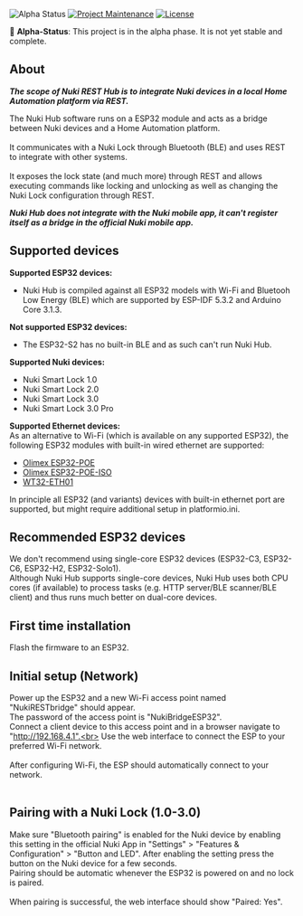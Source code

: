 ![Alpha Status](https://img.shields.io/badge/status-alpha-red)
[![Project Maintenance](https://img.shields.io/maintenance/yes/2024.svg)](https://github.com/CalDymos/nuki_RESTbridge 'GitHub Repository')
[![License](https://img.shields.io/github/license/CalDymos/nuki_RESTbridge.svg)](https://github.com/CalDymos/nuki_RESTbridge/blob/main/LICENSE 'License')


🚧 **Alpha-Status**: This project is in the alpha phase. It is not yet stable and complete.

## About

***The scope of Nuki REST Hub is to integrate Nuki devices in a local Home Automation platform via REST.***

The Nuki Hub software runs on a ESP32 module and acts as a bridge between Nuki devices and a Home Automation platform.<br>
<br>
It communicates with a Nuki Lock through Bluetooth (BLE) and uses REST to integrate with other systems.<br>
<br>
It exposes the lock state (and much more) through REST and allows executing commands like locking and unlocking as well as changing the Nuki Lock configuration through REST.<br>

***Nuki Hub does not integrate with the Nuki mobile app, it can't register itself as a bridge in the official Nuki mobile app.***

## Supported devices

<b>Supported ESP32 devices:</b>
- Nuki Hub is compiled against all ESP32 models with Wi-Fi and Bluetooh Low Energy (BLE) which are supported by ESP-IDF 5.3.2 and Arduino Core 3.1.3.

<b>Not supported ESP32 devices:</b>
- The ESP32-S2 has no built-in BLE and as such can't run Nuki Hub.

<b>Supported Nuki devices:</b>
- Nuki Smart Lock 1.0
- Nuki Smart Lock 2.0
- Nuki Smart Lock 3.0
- Nuki Smart Lock 3.0 Pro

<b>Supported Ethernet devices:</b><br>
As an alternative to Wi-Fi (which is available on any supported ESP32), the following ESP32 modules with built-in wired ethernet are supported:
- [Olimex ESP32-POE](https://www.olimex.com/Products/IoT/ESP32/ESP32-POE/open-source-hardware)
- [Olimex ESP32-POE-ISO](https://www.olimex.com/Products/IoT/ESP32/ESP32-POE-ISO/open-source-hardware)
- [WT32-ETH01](http://en.wireless-tag.com/product-item-2.html)

In principle all ESP32 (and variants) devices with built-in ethernet port are supported, but might require additional setup in platformio.ini.

## Recommended ESP32 devices

We don't recommend using single-core ESP32 devices (ESP32-C3, ESP32-C6, ESP32-H2, ESP32-Solo1).<br>
Although Nuki Hub supports single-core devices, Nuki Hub uses both CPU cores (if available) to process tasks (e.g. HTTP server/BLE scanner/BLE client) and thus runs much better on dual-core devices.<br>

## First time installation

Flash the firmware to an ESP32. 
<br>

## Initial setup (Network)

Power up the ESP32 and a new Wi-Fi access point named "NukiRESTbridge" should appear.<br>
The password of the access point is "NukiBridgeESP32".<br>
Connect a client device to this access point and in a browser navigate to "http://192.168.4.1".<br>
Use the web interface to connect the ESP to your preferred Wi-Fi network.<br>
<br>
After configuring Wi-Fi, the ESP should automatically connect to your network.<br>
<br>

## Pairing with a Nuki Lock (1.0-3.0)

Make sure "Bluetooth pairing" is enabled for the Nuki device by enabling this setting in the official Nuki App in "Settings" > "Features & Configuration" > "Button and LED".
After enabling the setting press the button on the Nuki device for a few seconds.<br>
Pairing should be automatic whenever the ESP32 is powered on and no lock is paired.<br>
<br>
When pairing is successful, the web interface should show "Paired: Yes".<br>
